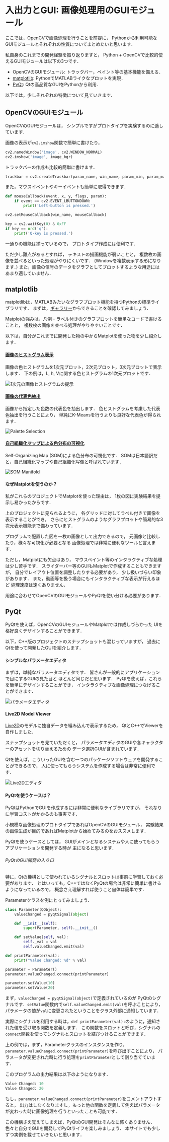 入出力とGUI: 画像処理用のGUIモジュール
====

ここでは，OpenCVで画像処理を行うことを前提に，
Pythonから利用可能なGUIモジュールとそれぞれの性質についてまとめたいと思います．

私自身のこれまでの開発経験を振り返りますと，
Python + OpenCVで比較的使えるGUIモジュールは以下の3つです．

* OpenCVのGUIモジュール: トラックバー，ペイント等の基本機能を備える．
* [matplotlib](http://matplotlib.org/): PythonでMATLABライクなプロットを実現．
* [PyQt](https://riverbankcomputing.com/software/pyqt/intro): Qtの高品質なGUIをPythonから利用．

以下では，少しそれぞれの特徴について見ていきます．

## OpenCVのGUIモジュール

OpenCVのGUIモジュールは，
シンプルですがプロトタイプを実験するのに適しています．

画像の表示が```cv2.imshow```関数で簡単に書けたり，

``` Python
cv2.namedWindow('image', cv2.WINDOW_NORMAL)
cv2.imshow('image', image_bgr)
```

トラックバーの作成も比較的簡単に書けます．

``` Python
trackbar = cv2.createTrackbar(param_name, win_name, param_min, param_max, callback)
```

また，マウスイベントやキーイベントも簡単に取得できます．

``` Python
def mouseCallback(event, x, y, flags, param):
    if event == cv2.EVENT_LBUTTONDOWN:
        print('Left-button is pressed.')

cv2.setMouseCallback(win_name, mouseCallback)
```

``` Python
key = cv2.waitKey(0) & 0xFF
if key == ord('q'):
    print('Q-key is pressed.')
```

一通りの機能は揃っているので，
プロトタイプ作成には便利です．

ただ少し難点があるとすれば，
テキストの描画機能が弱いことと，
複数枚の画像を並べるといった処理がやりにくいです．
(Windowを複数表示する形になります．)
また，画像の信号のデータをグラフとしてプロットするような用途にはあまり適していません．

## matplotlib

matplotlibは，MATLABみたいなグラフプロット機能を持つPythonの標準ライブラリです．
まずは，[ギャラリー](http://matplotlib.org/gallery.html)からできることを確認してみましょう．

Matplotの強みは，凡例・ラベル付きのグラフプロットを簡単なコードで書けることと，
複数枚の画像を並べる処理がやりやすいことです．

以下は，自分がこれまでに開発した物の中からMatplotを使った物を少し紹介します．

#### [画像のヒストグラム表示](https://github.com/tody411/ColorHistogram)

画像の色ヒストグラムを1次元プロット，2次元プロット，3次元プロットで表示します．
下の例は，L, h, Vに関する色ヒストグラムの1次元プロットです．

![1次元の画像ヒストグラムの提示](https://github.com/tody411/ColorHistogram/raw/master/color_histogram/results/flower_2_hist1D.png)

#### [画像の代表色抽出](https://github.com/tody411/PaletteSelection)

画像から指定した色数の代表色を抽出します．
色ヒストグラムを考慮した代表色抽出を行うことにより，
単純にK-Meansを行うよりも良好な代表色が得られます．

![Palette Selection](https://github.com/tody411/PaletteSelection/raw/master/palette/results/tulip_multi.png)

#### [自己組織化マップによる色分布の可視化](https://github.com/tody411/SOM-ColorManifolds)

Self-Organizing Map (SOM)による色分布の可視化です．
SOMは日本語訳だと，自己組織化マップや自己組織化写像と呼ばれています．

![SOM Manifold](https://github.com/tody411/SOM-ColorManifolds/raw/master/som_cm/results/flower_1_single.png)

#### なぜMatplotを使うのか？

私がこれらのプロジェクトでMatplotを使った理由は，
1枚の図に実験結果を提示し易かったからです．

上のプロジェクトに見られるように，
各グリッドに対してラベル付きで画像を表示することができ，
さらにヒストグラムのようなグラフプロットや簡易的な3次元表示機能まで備わっています．

プログラムで配置した図を一枚の画像として出力できるので，
元画像と比較したり，様々な可視化が必要となる
画像処理では非常に便利なツールと言えます．

ただし，Matplotにも欠点はあり，
マウスペイント等のインタラクティブな処理は少し苦手です．
スライダーバー等のGUIもMatplotで作成することもできますが，
自分でレイアウト位置を調整したりする必要があり，
少し扱いづらい印象があります．
また，動画等を扱う場合にもインタラクティブな表示が行えるほど
処理速度は速くありません．

用途に合わせてOpenCVのGUIモジュールやPyQtを使い分ける必要があります．


## PyQt

PyQtを使えば，OpenCVのGUIモジュールやMatplotでは作成しづらかった
UIを格好良くデザインすることができます．

以下，C++版のプロジェクトのスナップショットも混じっていますが，
過去にQtを使って開発したGUIを紹介します．

#### シンプルなパラメータエディタ

まずは，単純なパラメータエディタです．
皆さんが一般的にアプリケーションで目にするGUIの見た目と
ほとんど同じだと思います．
PyQtを使えば，これらを簡単にデザインすることができ，
インタラクティブな画像処理につなげることができます．

![パラメータエディタ](images/pyqt_parameter_editor.png)

#### Live2D Model Viewer

[Live2D](Live2D)のモデルに独自データを組み込んで表示するため，
QtとC++でViewerを自作しました．

スナップショットを見ていただくと，
パラメータエディタのGUIや各キャラクターのアセットを切り替えるための
データ選択GUIが含まれています．

Qtを使えば，こういったGUIを含む一つのパッケージソフトウェアを開発することができるので，
人に使ってもらうシステムを作成する場合は非常に便利です．

![Live2Dエディタ](images/qt_live2d_editor.png)

#### PyQtを使うケースは？

PyQtはPythonでGUIを作成するには非常に便利なライブラリですが，
それなりに学習コストがかかるのも事実です．

小規模な画像処理のプロトタイプであればOpenCVのGUIモジュール，
実験結果の画像生成が目的であればMatplotから始めてみるのをおススメします．

PyQtを使うケースとしては，
GUIがメインとなるシステムや人に使ってもらうアプリケーションを開発する時が
主になると思います．

###### PyQtのGUI開発の入り口

特に，Qtの機構として使われているシグナルとスロットは事前に学習しておく必要があります．
とはいっても，C++ではなくPyQtの場合は非常に簡単に書けるようになっているので，
概念さえ理解すれば使うこと自体は簡単です．

Parameterクラスを例にとってみましょう．

``` Python
class Parameter(QObject):
    valueChanged = pyqtSignal(object)

    def __init__(self):
        super(Parameter, self).__init__()

    def setValue(self, val):
        self._val = val
        self.valueChanged.emit(val)

def printParameter(val):
    print("Value Changed: %d" % val)

parameter = Parameter()
parameter.valueChanged.connect(printParameter)

parameter.setValue(10)
parameter.setValue(20)
```

まず，```valueChanged = pyqtSignal(object)```で定義されているのが
PyQtのシグナルです．```setValue```関数内で```self.valueChanged.emit(val)```を呼ぶことにより，
パラメータの値が```val```に変更されたということをクラス外部に通知しています．

実際にシグナルを利用する時は，```def printParameter(val):```のように，通知された値を受け取る関数を定義します．
この関数をスロットと呼び，シグナルの```connect```関数を使ってシグナルとスロットを結びつけることができます．

上の例では，まず，Parameterクラスのインスタンスを作り，```parameter.valueChanged.connect(printParameter)```を呼び出すことにより，
パラメータが変更された時に行う処理を```printParameter```として割り当てています．

このプログラムの出力結果は以下のようになります．

``` Python
Value Changed: 10
Value Changed: 20
```

もし，```parameter.valueChanged.connect(printParameter)```をコメントアウトすると，
出力はしなくなりますし，もっと他の関数を定義して例えばパラメータが変わった時に画像処理を行うといったことも可能です．

この機構さえ覚えてしまえば，PyQtのGUI開発はそんなに怖くありません．
色々と自分でGUIを開発してPyQtライフを楽しみましょう．
本サイトでも少しずつ実例を載せていきたいと思います．